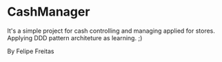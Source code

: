 # CashManager
It's a simple project for cash controlling and managing applied for stores. Applying DDD pattern architeture as learning. ;)

By Felipe Freitas
